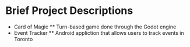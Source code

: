 # Brief Project Descriptions 
* Card of Magic
 ** Turn-based game done through the Godot engine
* Event Tracker
 ** Android appliction that allows users to track events in Toronto
